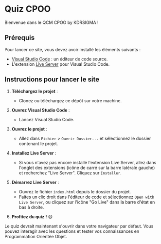 # Quiz CPOO

Bienvenue dans le QCM CPOO by KDRSIGMA ! 

## Prérequis

Pour lancer ce site, vous devez avoir installé les éléments suivants :

- [Visual Studio Code](https://code.visualstudio.com/) : un éditeur de code source.
- L'extension [Live Server](https://marketplace.visualstudio.com/items?itemName=ritwickdey.LiveServer) pour Visual Studio Code.

## Instructions pour lancer le site

1. **Téléchargez le projet** :
   - Clonez ou téléchargez ce dépôt sur votre machine.

2. **Ouvrez Visual Studio Code** :
   - Lancez Visual Studio Code.

3. **Ouvrez le projet** :
   - Allez dans `Fichier` > `Ouvrir Dossier...` et sélectionnez le dossier contenant le projet.

4. **Installez Live Server** :
   - Si vous n'avez pas encore installé l'extension Live Server, allez dans l'onglet des extensions (icône de carré sur la barre latérale gauche) et recherchez "Live Server". Cliquez sur `Installer`.

5. **Démarrez Live Server** :
   - Ouvrez le fichier `index.html` depuis le dossier du projet.
   - Faites un clic droit dans l'éditeur de code et sélectionnez `Open with Live Server`, ou cliquez sur l'icône "Go Live" dans la barre d'état en bas à droite.

6. **Profitez du quiz !** 😄

Le quiz devrait maintenant s'ouvrir dans votre navigateur par défaut. Vous pouvez interagir avec les questions et tester vos connaissances en Programmation Orientée Objet.


